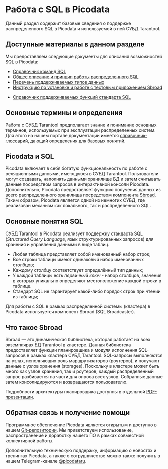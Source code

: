 # Работа с SQL в Picodata
Данный раздел содержит базовые сведения о поддержке распределенного SQL в Picodata и используемой в ней СУБД Tarantool.

## Доступные материалы в данном разделе
Мы предоставляем следующие документы для описания возможностей SQL в Picodata:

* [Справочник команд SQL](../sql_queries)
* [Общее описание и принцип работы распределенного SQL](../sql_review)
* [Перечень поддерживаемых типов данных](../sql_datatypes)
* [Инструкцию по установке и работе с тестовым приложением Sbroad](../sql_tutorial)
<!-- * [Глоссарий основных терминов и определений](../sql_glossary) -->
* [Справочник поддерживаемых функций стандарта SQL](../sql_reference)


## Основные термины и определения
Работа с СУБД Tarantool предполагает знание и понимание основных терминов, используемых при эксплуатации распределенных систем. Для этого на нашем портале документации имеется [справочник-глоссарий](../sql_review), дающий определения для базовых понятий.

## Picodata и SQL
Picodata включает в себя богатую функциональность по работе с реляционными данными, имеющуюся в СУБД Tarantool. Пользователи могут создавать, наполнять данными хранилище БД и затем считывать данные посредством запросов в интерактивной консоли Picodata.
Дополнительно, Picodata предоставляет функцию получения данных из всего распределенного хранилища посредством компонента [Sbroad](https://git.picodata.io/picodata/picodata/sbroad). Таким образом, Picodata является одной из немногих СУБД, где реализован механизм как локального, так и распределенного SQL.

## Основные понятия SQL

СУБД Tarantool в Picodata реализует поддержку [стандарта SQL](../sql_reference) (_Structured Query Language_, язык структурированных запросов) для хранения и управления данными в виде таблиц.

* Любая таблица представляет собой именованный набор строк;
* Все строки таблицы имеют одинаковый набор именованных столбцов;
* Каждому столбцу соответствует определённый тип данных;
* У каждой таблицы есть _первичный ключ_ - набор столбцов, значения в которых уникально определяют местоположение каждой строки в таблице.
* Стандарт SQL не гарантирует какой-либо порядок строк при чтении из таблицы;


Для работы с SQL в рамках распределенной системы (кластера) в Picodata используется компонент Sbroad (SQL Broadcaster).

## Что такое Sbroad

Sbroad — это динамическая библиотека, которая работает на всех экземплярах БД Tarantool в кластере. Данная библиотека предоставляет функции планировщика и модуля исполнения SQL-запросов в рамках кластера СУБД Tarantool. SQL-запросы выполняются на узлах, исполняющих роль маршрутизаторов (роутеров), и получают данные с узлов хранения (storages). Поскольку в кластере может быть много как узлов хранения, так и роутеров, каждый распределенный запрос разбивается на части для опроса всех узлов. Собранные данные затем консолидируются и возвращаются пользователю. 

Подробности архитектуры планировщика доступны в отдельной [PDF-презентации](https://git.picodata.io/picodata/picodata/sbroad/-/blob/main/doc/design/sbroad.pdf).


## Обратная связь и получение помощи
Программное обеспечение Picodata является открытым и доступно в нашем [Git-репозитории](https://git.picodata.io/). Мы приветствуем использование, распространение и доработку нашего ПО в рамках совместной коллективной работы.

Дополнительную техническую поддержку, информацию о новостях и тренингах Picodata, а также о сотрудничестве можно также получить в нашем Telegram-канале [@picodataru](https://t.me/picodataru).


